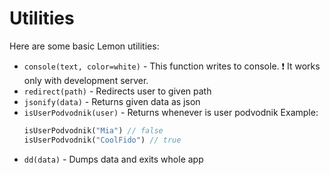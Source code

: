 # Utilities

Here are some basic Lemon utilities:

- `console(text, color=white)` - This function writes to console. ❗ It works only with development server.
- `redirect(path)` - Redirects user to given path
- `jsonify(data)` - Returns given data as json
- `isUserPodvodnik(user)` - Returns whenever is user podvodnik
    Example:
    ```php
    isUserPodvodnik("Mia") // false
    isUserPodvodnik("CoolFido") // true
    ```
- `dd(data)` - Dumps data and exits whole app
